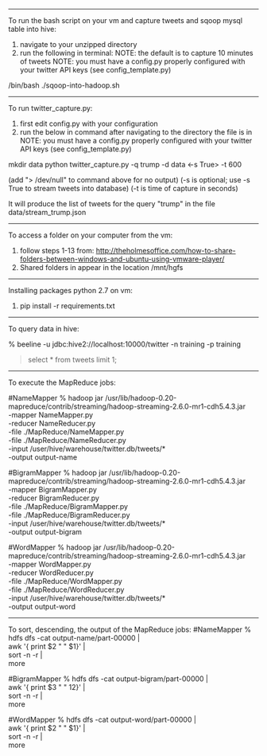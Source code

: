 ************************************************
To run the bash script on your vm and capture tweets and sqoop mysql table into hive:

1. navigate to your unzipped directory
2. run the following in terminal:
NOTE: the default is to capture 10 minutes of tweets
NOTE: you must have a config.py properly configured with your twitter API keys (see config_template.py)

/bin/bash ./sqoop-into-hadoop.sh

************************************************
To run twitter_capture.py:

1. first edit config.py with your configuration 
2. run the below in command after navigating to the directory the file is in
NOTE: you must have a config.py properly configured with your twitter API keys (see config_template.py)

mkdir data
python twitter_capture.py -q trump -d data <-s True> -t 600 

(add "> /dev/null" to command above for no output)
(-s is optional; use -s True to stream tweets into database)
(-t is time of capture in seconds)

It will produce the list of tweets for the query "trump" in the file data/stream_trump.json

************************************************
To access a folder on your computer from the vm:

1. follow steps 1-13 from: http://theholmesoffice.com/how-to-share-folders-between-windows-and-ubuntu-using-vmware-player/
2. Shared folders in appear in the location /mnt/hgfs

************************************************
Installing packages python 2.7 on vm:

1. pip install -r requirements.txt

************************************************
To query data in hive:

% beeline -u jdbc:hive2://localhost:10000/twitter -n training -p training
> select * from tweets limit 1;

************************************************
To execute the MapReduce jobs:

#NameMapper
% hadoop jar /usr/lib/hadoop-0.20-mapreduce/contrib/streaming/hadoop-streaming-2.6.0-mr1-cdh5.4.3.jar \
    -mapper NameMapper.py \
    -reducer NameReducer.py \
    -file ./MapReduce/NameMapper.py \
    -file ./MapReduce/NameReducer.py \
    -input /user/hive/warehouse/twitter.db/tweets/* \
    -output output-name

#BigramMapper
% hadoop jar /usr/lib/hadoop-0.20-mapreduce/contrib/streaming/hadoop-streaming-2.6.0-mr1-cdh5.4.3.jar \
    -mapper BigramMapper.py \
    -reducer BigramReducer.py \
    -file ./MapReduce/BigramMapper.py \
    -file ./MapReduce/BigramReducer.py \
    -input /user/hive/warehouse/twitter.db/tweets/* \
    -output output-bigram

#WordMapper
% hadoop jar /usr/lib/hadoop-0.20-mapreduce/contrib/streaming/hadoop-streaming-2.6.0-mr1-cdh5.4.3.jar \
    -mapper WordMapper.py \
    -reducer WordReducer.py \
    -file ./MapReduce/WordMapper.py \
    -file ./MapReduce/WordReducer.py \
    -input /user/hive/warehouse/twitter.db/tweets/* \
    -output output-word

************************************************
To sort, descending, the output of the MapReduce jobs:
#NameMapper
% hdfs dfs -cat output-name/part-00000 | \
    awk '{ print $2 " " $1}' | \
    sort -n -r | \
    more

#BigramMapper
% hdfs dfs -cat output-bigram/part-00000 | \
    awk '{ print $3 " " $1$2}' | \
    sort -n -r | \
    more

#WordMapper
% hdfs dfs -cat output-word/part-00000 | \
awk '{ print $2 " " $1}' | \
sort -n -r | \
more
